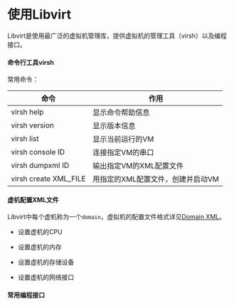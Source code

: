 # 使用Libvirt

Libvirt是使用最广泛的虚拟机管理库，提供虚拟机的管理工具（virsh）以及编程接口。

#### 命令行工具virsh

常用命令：

| 命令 				| 作用 	|
| ----------------- | ---------------		|
| virsh help 		| 显示命令帮助信息 		|
| virsh version 	| 显示版本信息 			|
| virsh list 		| 显示当前运行的VM		|
| virsh console ID 	| 连接指定VM的串口 		|
| virsh dumpxml ID 	| 输出指定VM的XML配置文件 |
| virsh create XML_FILE 	| 用指定的XML配置文件，创建并启动VM	|

#### 虚机配置XML文件

Libvirt中每个虚机称为一个`domain`，虚拟机的配置文件格式详见[Domain XML](http://libvirt.org/formatdomain.html)。

+ 设置虚机的CPU

+ 设置虚机的内存

+ 设置虚机的存储设备

+ 设置虚机的网络接口

#### 常用编程接口


